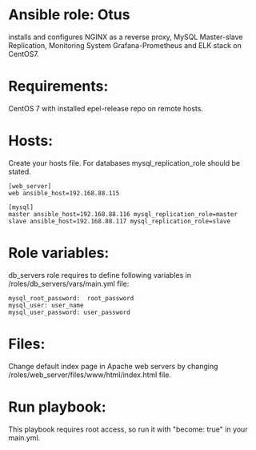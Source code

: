 # Ansible role: Otus
installs and configures NGINX as a reverse proxy, MySQL Master-slave Replication, Monitoring System Grafana-Prometheus and ELK stack on CentOS7.
# Requirements:
CentOS 7 with installed epel-release repo on remote hosts.
# Hosts:
Create your hosts file. For databases mysql_replication_role should be stated.
```
[web_server]
web ansible_host=192.168.88.115

[mysql]
master ansible_host=192.168.88.116 mysql_replication_role=master
slave ansible_host=192.168.88.117 mysql_replication_role=slave
```
# Role variables:
db_servers role requires to define following variables in /roles/db_servers/vars/main.yml file:  
```
mysql_root_password:  root_password  
mysql_user: user_name  
mysql_user_password: user_password  
```
# Files:
Change default index page in Apache web servers by changing /roles/web_server/files/www/html/index.html file.
# Run playbook:
This playbook requires root access, so run it with "become: true" in your main.yml.
